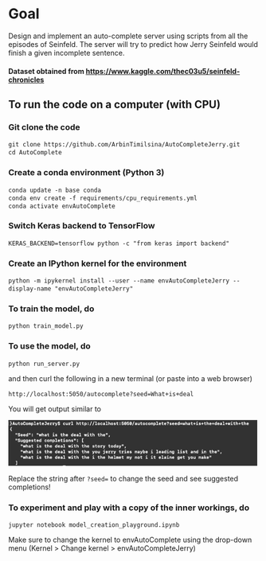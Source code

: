 # Goal
Design and implement  an auto-complete server using scripts from all the episodes of Seinfeld. The server will try to predict how Jerry Seinfeld would finish a given incomplete sentence.

#### Dataset obtained from https://www.kaggle.com/thec03u5/seinfeld-chronicles

## To run the code on a computer (with CPU)

### Git clone the code
```
git clone https://github.com/ArbinTimilsina/AutoCompleteJerry.git
cd AutoComplete
```

### Create a conda environment (Python 3)
```
conda update -n base conda
conda env create -f requirements/cpu_requirements.yml
conda activate envAutoComplete
```

### Switch Keras backend to TensorFlow
```
KERAS_BACKEND=tensorflow python -c "from keras import backend"
```

### Create an IPython kernel for the environment
```
python -m ipykernel install --user --name envAutoCompleteJerry --display-name "envAutoCompleteJerry"
```

### To train the model, do
```
python train_model.py
``` 

### To use the model, do
```
python run_server.py
```
and then curl the following in a new terminal (or paste into a web browser)
```
http://localhost:5050/autocomplete?seed=What+is+deal
```

You will get output similar to 

<img src="plots/output.png" style="width: 500px;"/>

Replace the string after ```?seed=``` to change the seed and see suggested completions!

###  To experiment and play with a copy of the inner workings, do
```
jupyter notebook model_creation_playground.ipynb
```
Make sure to change the kernel to envAutoComplete using the drop-down menu (Kernel > Change kernel > envAutoCompleteJerry)
